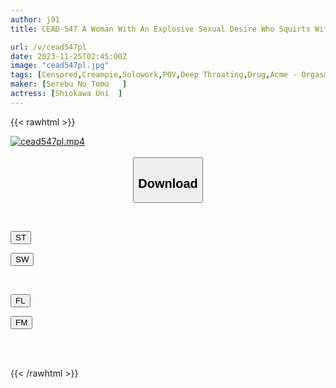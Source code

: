 ```yaml
---
author: j91
title: CEAD-547 A Woman With An Explosive Sexual Desire Who Squirts With A Female Face That Makes Men Lust ~ 3 SEX + 1 Masturbation ~ Shiokawa Uni

url: /v/cead547pl
date: 2023-11-25T02:45:00Z
image: "cead547pl.jpg"
tags: [Censored,Creampie,Solowork,POV,Deep Throating,Drug,Acme · Orgasm	 ]
maker: [Serebu No Tomo   ]
actress: [Shiokawa Uni  ]
---
```



{{< rawhtml >}}

<div class="video" data-videoid="A4j9My8D6ksX0Ok">
    <a href="javascript:;">
        <img src="/v/cead547pl/cead547pl.jpg" width="WIDTH" height="HEIGHT" alt="cead547pl.mp4" loading="lazy">
    </a>
</div>

<script type="text/javascript" src="https://j91.asia/asset/on-demand-st.js"></script>

<br>
  <link rel="stylesheet" href="https://j91.asia/asset/bs5.css">
  
  <center>
  <button class="btn btn-primary" type="button" data-bs-toggle="collapse" data-bs-target=".multi-collapse" aria-expanded="false" aria-controls="multiCollapseExample1 multiCollapseExample2"><h2>Download</h2></button></center>
</p>
<div class="row">
  <div class="col">
    <div class="collapse multi-collapse" id="multiCollapseExample1">
      <div class="card card-body">
	      	      <br>
<div class="buttons">  
<p><a href="https://streamtape.to/v/A4j9My8D6ksX0Ok" target="_blank"><button class="btn-hover color-3"><i class="fa fa-download"></i> ST</button></a></p>
<p><a href="https://flaswish.com/6gu8fqtgv8xk" target="_blank"><button class="btn-hover color-2"><i class="fa fa-download"></i> SW</button></a></p></div>
    </div>
  </div>
</div>
  <div class="col">
    <div class="collapse multi-collapse" id="multiCollapseExample2">
      <div class="card card-body">
	      <br>
<div class="buttons">
<p><a href="javascript:;" target="_blank"><button class="btn-hover color-9"><i class="fa fa-download"></i> FL</button></a></p>
<p><a href="javascript:;" target="_blank"><button class="btn-hover color-8"><i class="fa fa-download"></i> FM</button></a></p></div>
<br><br>
      </div>
    </div>
  </div>
</div>

{{< /rawhtml >}}
